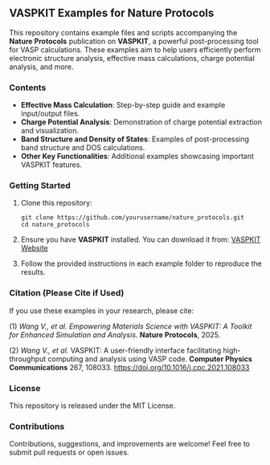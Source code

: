## VASPKIT Examples for Nature Protocols

This repository contains example files and scripts accompanying the **Nature Protocols** publication on **VASPKIT**, a powerful post-processing tool for VASP calculations. These examples aim to help users efficiently perform electronic structure analysis, effective mass calculations, charge potential analysis, and more.

### Contents

- **Effective Mass Calculation**: Step-by-step guide and example input/output files.
- **Charge Potential Analysis**: Demonstration of charge potential extraction and visualization.
- **Band Structure and Density of States**: Examples of post-processing band structure and DOS calculations.
- **Other Key Functionalities**: Additional examples showcasing important VASPKIT features.

### Getting Started

1. Clone this repository:

   ```
   git clone https://github.com/yourusername/nature_protocols.git
   cd nature_protocols
   ```

2. Ensure you have **VASPKIT** installed. You can download it from: [VASPKIT Website](https://vaspkit.com/)

3. Follow the provided instructions in each example folder to reproduce the results.

### Citation (Please Cite if Used)

If you use these examples in your research, please cite:

(1) *Wang V., et al.* *Empowering Materials Science with VASPKIT: A Toolkit for Enhanced Simulation and Analysis*. **Nature Protocols**, 2025.

(2) *Wang V., et al.* VASPKIT: A user-friendly interface facilitating high-throughput computing and analysis using VASP code. **Computer Physics Communications** 267, 108033. https://doi.org/10.1016/j.cpc.2021.108033

### License

This repository is released under the MIT License.

### Contributions

Contributions, suggestions, and improvements are welcome! Feel free to submit pull requests or open issues.
